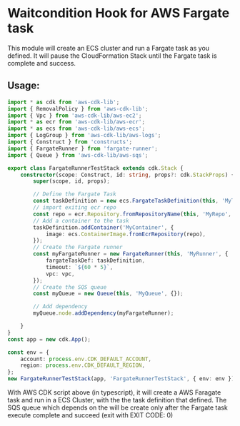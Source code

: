 # Waitcondition Hook for AWS Fargate task
This module will create an ECS cluster and run a Fargate task as you defined. It will pause the CloudFormation Stack until the Fargate task is complete and success. 
## Usage:
```typescript
import * as cdk from 'aws-cdk-lib';
import { RemovalPolicy } from 'aws-cdk-lib';
import { Vpc } from 'aws-cdk-lib/aws-ec2';
import * as ecr from 'aws-cdk-lib/aws-ecr';
import * as ecs from 'aws-cdk-lib/aws-ecs';
import { LogGroup } from 'aws-cdk-lib/aws-logs';
import { Construct } from 'constructs';
import { FargateRunner } from 'fargate-runner';
import { Queue } from 'aws-cdk-lib/aws-sqs';

export class FargateRunnerTestStack extends cdk.Stack {
    constructor(scope: Construct, id: string, props?: cdk.StackProps) {
        super(scope, id, props);

        // Define the Fargate Task
        const taskDefinition = new ecs.FargateTaskDefinition(this, 'MyTask', {});
        // import exiting ecr repo
        const repo = ecr.Repository.fromRepositoryName(this, 'MyRepo', 'RepoName');
        // Add a container to the task
        taskDefinition.addContainer('MyContainer', {
            image: ecs.ContainerImage.fromEcrRepository(repo),
        });
        // Create the Fargate runner
        const myFargateRunner = new FargateRunner(this, 'MyRunner', {
            fargateTaskDef: taskDefinition,
            timeout: `${60 * 5}`,
            vpc: vpc,
        });
        // Create the SQS queue
        const myQueue = new Queue(this, 'MyQueue', {});

        // Add dependency
        myQueue.node.addDependency(myFargateRunner);

    }
}
const app = new cdk.App();

const env = {
    account: process.env.CDK_DEFAULT_ACCOUNT,
    region: process.env.CDK_DEFAULT_REGION,
};
new FargateRunnerTestStack(app, 'FargateRunnerTestStack', { env: env });
```

With AWS CDK script above (in typescript), it will create a AWS Faragate task and run in a ECS Cluster, with the the task definition that defined. The SQS queue which depends on the will be create only after the Fargate task execute complete and succeed (exit with EXIT CODE: 0)